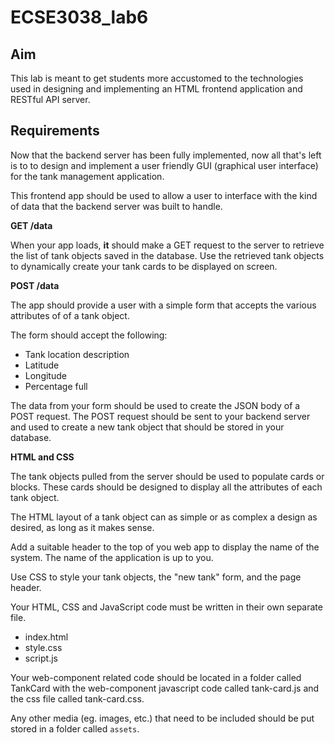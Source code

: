 # ECSE3038_lab6
## Aim

This lab is meant to get students more accustomed to the technologies used in designing and implementing an HTML frontend application and RESTful API server.

## Requirements

Now that the backend server has been fully implemented, now all that's left is to to design and implement a user friendly GUI (graphical user interface) for the tank management application.

This frontend app should be used to allow a user to interface with the kind of data that the backend server was built to handle. 

**GET /data**

When your app loads, **it** should make a GET request to the server to retrieve the list of tank objects saved in the database. Use the retrieved tank objects to dynamically create your tank cards to be displayed on screen.

**POST /data**

The app should provide a user with a simple form that accepts the various attributes of of a tank object. 

The form should accept the following:

- Tank location description
- Latitude
- Longitude
- Percentage full

The data from your form should be used to create the JSON body of a POST request. The POST request should be sent to your backend server and used to create a new tank object that should be stored in your database.

**HTML and CSS**

The tank objects pulled from the server should be used to populate cards or blocks. These cards should be designed to display all the attributes of each tank object.

The HTML layout of a tank object can as simple or as complex a design as desired, as long as it makes sense. 

Add a suitable header to the top of you web app to display the name of the system. The name of the application is up to you.

Use CSS to style your tank objects, the "new tank" form, and the page header.

Your HTML, CSS and JavaScript code must be written in their own separate file.

- index.html
- style.css
- script.js

Your web-component related code should be located in a folder called TankCard with the web-component javascript code called tank-card.js and the css file called tank-card.css.

Any other media (eg. images, etc.) that need to be included should be put stored in a folder called `assets`.

